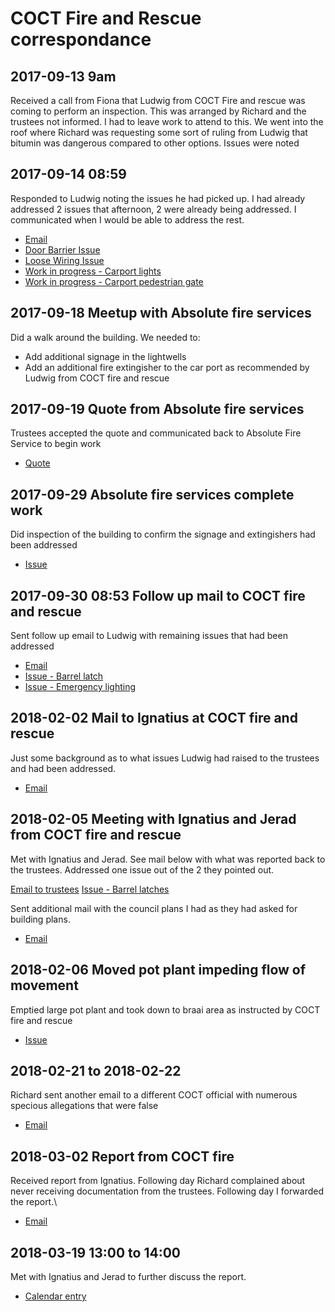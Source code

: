 # COCT Fire and Rescue correspondance

## 2017-09-13 9am

Received a call from Fiona that Ludwig from COCT Fire and rescue was coming to perform an inspection. This was arranged by Richard and the trustees not informed. I had to leave work to attend to this. We went into the roof where Richard was requesting some sort of ruling from Ludwig that bitumin was dangerous compared to other options. Issues were noted

## 2017-09-14 08:59

Responded to Ludwig noting the issues he had picked up. I had already addressed 2 issues that afternoon, 2 were already being addressed. I communicated when I would be able to address the rest.

* [Email](attachments/2017-09-14-response-coct-fire-and-resucue.pdf)
* [Door Barrier Issue](attachements/2017-09-13-fire-department-recommendations-door-barrier.pdf)
* [Loose Wiring Issue](attachments/2017-09-13-fire-department-recommendations-loose-wiring.pdf)
* [Work in progress - Carport lights](attachments/2017-09-13-fire-department-recommendations-lights-in-carport.pdf)
* [Work in progress - Carport pedestrian gate](attachments/2017-09-13-fire-department-recommendations-pedestrian-gate.pdf)

## 2017-09-18 Meetup with Absolute fire services

Did a walk around the building. We needed to:

* Add additional signage in the lightwells
* Add an additional fire extingisher to the car port as recommended by Ludwig from COCT fire and rescue


## 2017-09-19 Quote from Absolute fire services

Trustees accepted the quote and communicated back to Absolute Fire Service to begin work

* [Quote](https://trello-attachments.s3.amazonaws.com/57b1cdc91c2eefd1ff90ebf7/59b7ec1cc85d0df4d577d0e1/0586015dd56ba289b52278e4ab52b18f/Quotation_QU111068.pdf)

## 2017-09-29 Absolute fire services complete work

Did inspection of the building to confirm the signage and extingishers had been addressed

* [Issue](attachments/2017-09-13-fire-department-signage-in-light-wells.pdf)

## 2017-09-30 08:53 Follow up mail to COCT fire and rescue

Sent follow up email to Ludwig with remaining issues that had been addressed

* [Email](attachments/2017-09-30-email-with-updates-for-ludwig.pdf)
* [Issue - Barrel latch](attachments/2017-09-23-fire-department-recommendations-barrel-latch-at-car-port-fire-escape.pdf)
* [Issue - Emergency lighting](attachments/2017-09-23-fire-department-recommendations-emergency-exit-lighting.pdf)

## 2018-02-02 Mail to Ignatius at COCT fire and rescue

Just some background as to what issues Ludwig had raised to the trustees and had been addressed.

* [Email](attachments/2018-02-02-mail-to-ignatius-giving-context-as-to-what-had-been-addressed.pdf)

## 2018-02-05 Meeting with Ignatius and Jerad from COCT fire and rescue

Met with Ignatius and Jerad. See mail below with what was reported back to the trustees. Addressed one issue out of the 2 they pointed out.

[Email to trustees](attachements/2018-02-05-email-to-trustees-describing-meeting-with-coct-fire.pdf)
[Issue - Barrel latches](attachments/2018-02-05-removal-of-barrel-latches-from-fire-exit-doors-on-marias-road-side.pdf)

Sent additional mail with the council plans I had as they had asked for building plans.

* [Email](attachments/2018-02-05-coct-requested-building-plans.pdf)

## 2018-02-06 Moved pot plant impeding flow of movement

Emptied large pot plant and took down to braai area as instructed by COCT fire and rescue

* [Issue](attachements/2018-02-06-remove-pot-plant.pdf) 

## 2018-02-21 to 2018-02-22

Richard sent another email to a different COCT official with numerous specious allegations that were false

* [Email](attachements/2018-02-21-to-2018-02-22-richard-sending-a-new-mail-to-coct.pdf)

## 2018-03-02 Report from COCT fire 

Received report from Ignatius. Following day Richard complained about never receiving documentation from the trustees. Following day I forwarded the report.\

* [Email](attachements/2018-03-02-report-from-coct-fire-and-rescue.pdf)

## 2018-03-19 13:00 to 14:00

Met with Ignatius and Jerad to further discuss the report.

* [Calendar entry](attachments/2018-03-19-meeting-with-coct-fire-and-rescue.png)